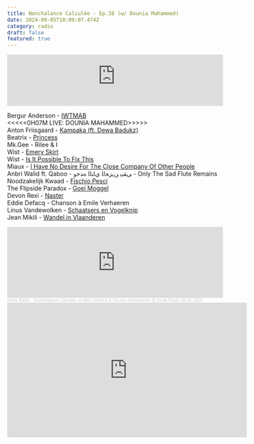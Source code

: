```yaml
---
title: Nonchalance Calculée - Ep.38 (w/ Dounia Mahammed)
date: 2024-09-05T10:09:07.474Z
category: radio
draft: false
featured: true
---
```

<iframe width="100%" height="120" src="https://player-widget.mixcloud.com/widget/iframe/?hide_cover=1&light=1&feed=%2FKioskRadio%2Fnonchalance-calcul%25C3%25A9e-w-alex-deforce-dounia-mahammed-kiosk-radio-30062024%2F" frameborder="0" ></iframe>

B﻿ergur Anderson - [IWTMAB](https://futuraresistenza.bandcamp.com/album/unisong)\
<<<<<0H07M LIVE: DOUNIA MAHAMMED>>>>> \
A﻿nton Friisgaard - [Kampaka (ft. Dewa Badukz)](https://stroomtv.bandcamp.com/album/teratai-kande)\
B﻿eatrix - [Princess](https://kontakt.bandcamp.com/album/beatrix)\
M﻿k.Gee - Rilee & I\
W﻿ist - [Emery Skirt](https://stroomtv.bandcamp.com/album/eleventh-hour)\
W﻿ist - [Is It Possible To Fix This](https://stroomtv.bandcamp.com/album/eleventh-hour)\
M﻿iaux - [I Have No Desire For The Close Company Of Other People](https://miaux.bandcamp.com/album/never-coming-back)\
A﻿nbri Walid ft. Qaboo - ﻰﻘﺒﻳ ﻦﻳﺰﺤﻟﺍ يﺎﻨﻟﺍ هﺪﺣﻭ - Only The Sad Flute Remains\
N﻿oodzakelijk Kwaad - [Fischio Pesci](https://rotkat.bandcamp.com/album/morsen-met-mensen-deel-1)\
T﻿he Flipside Paradox - [Goei Moggel](https://zesdekolonne.bandcamp.com/album/vol-1)\
D﻿evon Rexi - [Naster](https://devonrexiband.bandcamp.com/track/naster)\
E﻿ddie Defacq - Chanson à Emile Verhaeren\
L﻿inus Vandewolken - [Schaatsers en Vogelknip](https://morctapes.bandcamp.com/album/oude-geuze-uit-niemandaal)\
J﻿ean Mikili - [Wandel in Vlaanderen](https://jeanmikili.bandcamp.com/album/un-homme-blanc)

<iframe width="100%" height="166" scrolling="no" frameborder="no" allow="autoplay" src="https://w.soundcloud.com/player/?url=https%3A//api.soundcloud.com/tracks/1861552197&color=%23101a27&auto_play=false&hide_related=false&show_comments=true&show_user=true&show_reposts=false&show_teaser=true"></iframe><div style="font-size: 10px; color: #cccccc;line-break: anywhere;word-break: normal;overflow: hidden;white-space: nowrap;text-overflow: ellipsis; font-family: Interstate,Lucida Grande,Lucida Sans Unicode,Lucida Sans,Garuda,Verdana,Tahoma,sans-serif;font-weight: 100;"><a href="https://soundcloud.com/kioskradio" title="Kiosk Radio" target="_blank" style="color: #cccccc; text-decoration: none;">Kiosk Radio</a> · <a href="https://soundcloud.com/kioskradio/nonchalance-calculee-362598844" title="Nonchalance Calculée w/ Alex Deforce &amp; Dounia Mahammed @ Kiosk Radio 30.06.2024" target="_blank" style="color: #cccccc; text-decoration: none;">Nonchalance Calculée w/ Alex Deforce &amp; Dounia Mahammed @ Kiosk Radio 30.06.2024</a></div>

<iframe width="560" height="315" src="https://www.youtube.com/embed/OdrvlmM2LXQ?si=oQZZUcYie0-yo6BJ" title="YouTube video player" frameborder="0" allow="accelerometer; autoplay; clipboard-write; encrypted-media; gyroscope; picture-in-picture; web-share" referrerpolicy="strict-origin-when-cross-origin" allowfullscreen></iframe>